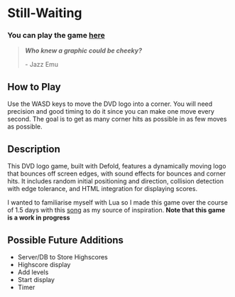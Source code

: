 # Still-Waiting

### You can play the game [**here**](https://stillwaiting.fun/)

> ***Who knew a graphic could be cheeky?***
>
> <p>- Jazz Emu</p>

## How to Play   
Use the WASD keys to move the DVD logo into a corner. You will need precision and good timing to do it since you can make one move every second.
The goal is to get as many corner hits as possible in as few moves as possible.

## Description
This DVD logo game, built with Defold, features a dynamically moving logo that bounces off screen edges, with sound effects for bounces and corner hits. It includes random initial positioning and direction, collision detection with edge tolerance, and HTML integration for displaying scores.

I wanted to familiarise myself with Lua so I made this game over the course of 1.5 days with this [song](https://www.youtube.com/watch?v=_ws0QtAiiXQ) as my source of inspiration. **Note that this game is a work in progress**

## Possible Future Additions  
- Server/DB to Store Highscores
- Highscore display
- Add levels
- Start display
- Timer

